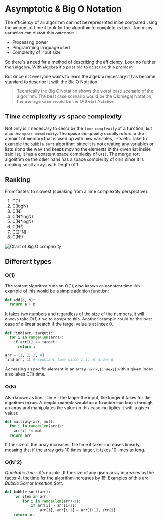 # Asymptotic & Big O Notation

The efficiency of an algorithm can not be represented in be compared using the amount of time it took for the algorithm to complete its task. Too many variables can distort this outcome:

- Processing power
- Programming language used
- Complexity of input size

So there's a need for a method of describing the efficiency. Look no further than algebra. With algebra it's possible to describe this problem.

But since not everyone wants to learn the algebra necessary it has become standard to describe it with the Big O Notation.

> Technically the Big O Notation shows the worst case scenario of the algorithm. The best case scenario would be the Ω(omega) Notation, the average case would be the Θ(theta) Notation.

## Time complexity vs space complexity

Not only is it necessary to describe the `time complexity` of a function, but also the `space complexity`. The space complexity usually refers to the amount of memory that is used up with new variables, lists etc.
Take for example the `bubble sort` algorithm: since it is not creating any variables or lists along the way and keeps moving the elements in the given list inside said list, it has a constant space complexity of `O(1)`.
The merge sort algorithm on the other hand has a space complexity of `O(N)` since it is creating small arrays with length of 1.

## Ranking

From fastest to slowest (speaking from a time complextity perspective):

1. O(1)
2. O(logN)
3. O(N)
4. O(N\*logN)
5. O(N\*logN)
6. O(N²)
7. O(2^N)
8. O(N!)

![Chart of Big O complexity](https://imgs.search.brave.com/ZbjOLNSFGHxXFYKV4cjnV70x7fYiFy8Ns2BYMiH9_KM/rs:fit:1200:851:1/g:ce/aHR0cHM6Ly9jZG4t/aW1hZ2VzLTEubWVk/aXVtLmNvbS9tYXgv/MTIwMC8xKl9uc01W/RUVrSXIxQ0g4YUhq/VE5iekEuanBlZw)

## Different types

### O(1)

The fastest algorithm runs on O(1), also known as constant time. An example of this would be a simple addition function:

```python
def add(a, b):
  return a + b
```

It takes two numbers and regardless of the size of the numbers, it will always take O(1) time to compute this.
Another example could be the best case of a linear search if the target value is at index 0.

```python
def find(arr, target):
  for i in range(len(arr)):
    if arr[i] == target:
      return i

arr = [1, 2, 3, 4]
find(arr, 1) # constant time since 1 is at index 0
```

Accessing a specific element in an array (`array[index]`) with a given index also takes O(1) time.

### O(N)

Also known as linear time - the larger the input, the longer it takes for the algorithm to run.
A simple example would be a function that loops through an array and manipulates the value (in this case multiplies it with a given value):

```python
def multiply(arr, mul):
  for i in range(len(arr)):
    arr[i] *= mul
  return arr
```

If the size of the array increases, the time it takes increases linearly, meaning that if the array gets 10 times larger, it takes 10 times as long.

### O(N^2)

_Quadratic time_ - it's no joke. If the size of any given array increases by the factor 4, the time for the algorithm increases by 16!
Examples of this are _Bubble Sort_ or _Insertion Sort_.

```python
def bubble_sort(arr):
    for item in arr:
        for i in range(len(arr)-1):
            if arr[i] > arr[i+1]:
                arr[i], arr[i+1] = arr[i+1], arr[i]
    return arr
```

<!-- ### O(logN)

### O(N)

### O(N\*logN)

### O(N²)

### O(2^N)

### O(N!) -->
